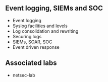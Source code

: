 ## Event logging, SIEMs and SOC

- Event logging
- Syslog facilities and levels
- Log consolidation and rewriting
- Securing logs
- SIEMs, SOAR, SOC
- Event driven response

## Associated labs

- netsec-lab
